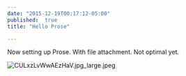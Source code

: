 ```yaml
---
date: "2015-12-19T00:17:12-05:00"
published:  true
title: "Hello Prose"

---
```


Now setting up Prose. With file attachment. Not optimal yet.

![CULxzLvWwAEzHaV.jpg_large.jpeg](/images/CULxzLvWwAEzHaV.jpg_large.jpeg)

